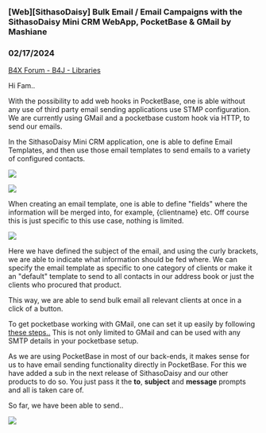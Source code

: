 ### [Web][SithasoDaisy] Bulk Email / Email Campaigns with the SithasoDaisy Mini CRM WebApp, PocketBase & GMail by Mashiane
### 02/17/2024
[B4X Forum - B4J - Libraries](https://www.b4x.com/android/forum/threads/159322/)

Hi Fam..  
  
With the possibility to add web hooks in PocketBase, one is able without any use of third party email sending applications use STMP configuration. We are currently using GMail and a pocketbase custom hook via HTTP, to send our emails.  
  
In the SithasoDaisy Mini CRM application, one is able to define Email Templates, and then use those email templates to send emails to a variety of configured contacts.  
  
![](https://www.b4x.com/android/forum/attachments/150935)  
  
![](https://www.b4x.com/android/forum/attachments/150936)  
  
When creating an email template, one is able to define "fields" where the information will be merged into, for example, {clientname} etc. Off course this is just specific to this use case, nothing is limited.  
  
![](https://www.b4x.com/android/forum/attachments/150937)  
  
Here we have defined the subject of the email, and using the curly brackets, we are able to indicate what information should be fed where. We can specify the email template as specific to one category of clients or make it an "default" template to send to all contacts in our address book or just the clients who procured that product.  
  
This way, we are able to send bulk email all relevant clients at once in a click of a button.  
  
To get pocketbase working with GMail, one can set it up easily by following [these steps..](https://github.com/pocketbase/pocketbase/discussions/458#discussioncomment-3651995) This is not only limited to GMail and can be used with any SMTP details in your pocketbase setup.  
  
As we are using PocketBase in most of our back-ends, it makes sense for us to have email sending functionality directly in PocketBase. For this we have added a sub in the next release of SithasoDaisy and our other products to do so. You just pass it the **to**, **subject** and **message** prompts and all is taken care of.  
  
So far, we have been able to send..  
  
![](https://www.b4x.com/android/forum/attachments/150938)